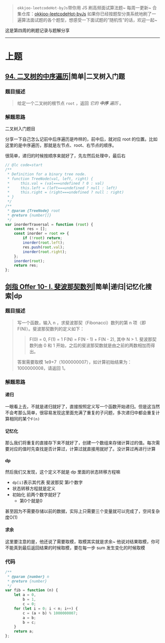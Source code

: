 > `okkjoo-leetcodeHot-byJs`带你用 JS 刷高频面试算法题~ 每周一更新~ 合集仓库：[okkjoo-leetcodeHot-byJs](https://github.com/okkjoo/okkjoo-leetcodeHot-byJs)
> 如果你已经按题型分类系统地刷了一遍算法面试题的各个题型，想感受一下面试题的”随机性”的话，欢迎一起~



这是第四周的刷题记录与题解分享

---

# 上题

## [94. 二叉树的中序遍历](https://leetcode.cn/problems/binary-tree-inorder-traversal/)|简单|二叉树入门题

### 题目描述

> 给定一个二叉树的根节点 `root` ，返回 *它的 **中序** 遍历* 。

### 解题思路

二叉树入门题目

分享一下自己怎么记前中后序遍历是咋样的，前中后，就对应 root 的位置。比如这里的是中序遍历，那就是左节点、root、右节点的顺序。

很简单，递归的时候按顺序来就好了，先左然后处理中，最后右

```js
// @lc code=start
/**
 * Definition for a binary tree node.
 * function TreeNode(val, left, right) {
 *     this.val = (val===undefined ? 0 : val)
 *     this.left = (left===undefined ? null : left)
 *     this.right = (right===undefined ? null : right)
 * }
 */
/**
 * @param {TreeNode} root
 * @return {number[]}
 */
var inorderTraversal = function (root) {
	const res = [];
	const inorder = root => {
		if (!root) return;
		inorder(root.left);
		res.push(root.val);
		inorder(root.right);
	};
	inorder(root);
	return res;
};
```

## [剑指 Offer 10- I. 斐波那契数列](https://leetcode.cn/problems/fei-bo-na-qi-shu-lie-lcof/)|简单|递归|记忆化搜索|dp

### 题目描述

> 写一个函数，输入 n ，求斐波那契（Fibonacci）数列的第 n 项（即 F(N)）。斐波那契数列的定义如下：
>
> >  F(0) = 0,   F(1) = 1
> > F(N) = F(N - 1) + F(N - 2), 其中 N > 1.
> > 斐波那契数列由 0 和 1 开始，之后的斐波那契数就是由之前的两数相加而得出。
>
> 答案需要取模 1e9+7（1000000007），如计算初始结果为：1000000008，请返回 1。
>

### 解题思路

#### 递归

一眼看上去，不就是递归就好了，直接按照定义写一个函数开始递归。但是这当然不会考那么简单，很容易发现这里面充满了重复的子问题，多次递归中都会重复计算相同的某个`F(n)`

#### 记忆化

那么我们将重复的直接存下来不就好了，创建一个数组来存储计算过的值。每次需要对应的值时先查找是否计算过，计算过就直接用就好了。没计算过再进行计算

#### dp

然后我们又发现，这个定义不就是 dp 里面的状态转移方程嘛

- `dp[i]`表示其代表 斐波那契 第i个数字
- 状态转移方程就是定义
- 初始化 前两个数字就好了
  - 第0个就是0

甚至因为不需要存储以前的数据，实际上只需要三个变量就可以完成了，空间复杂度O(1)



#### 求余

这里要注意的是，他还说了需要取模，取模其实就是求余~  他说对结果取模，你可不能真到最后返回结果的时候取模，要在每一步 sum 发生变化的时候取模

### 代码

```js
/**
 * @param {number} n
 * @return {number}
 */
var fib = function (n) {
	let a = 0,
		b = 1,
		c = 0;
	for (let i = 0; i < n; i++) {
		c = (a + b) % 1000000007;
		a = b;
		b = c;
	}
	return a;
};
```



